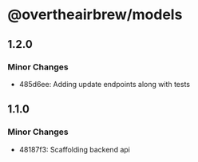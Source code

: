 # @overtheairbrew/models

## 1.2.0

### Minor Changes

- 485d6ee: Adding update endpoints along with tests

## 1.1.0

### Minor Changes

- 48187f3: Scaffolding backend api
